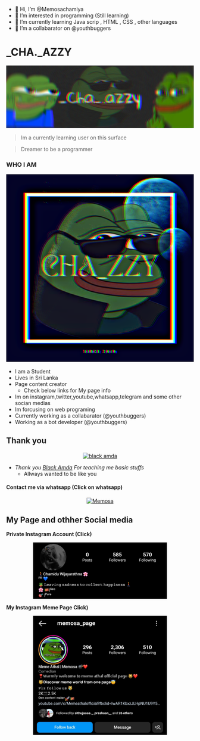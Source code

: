 - 👋 Hi, I’m @Memosachamiya
- 👀 I’m interested in programming (Still learning)
- 🌱 I’m currently learning Java scrip , HTML , CSS , other languages
- 💞️ I’m a collabarator on @youthbuggers

# _CHA._AZZY 
![](https://github.com/Memosachamiya/Memosa/blob/main/plugins/Mybanner.jpg?raw=true)

> Im a currently learning user on this surface

> Dreamer to be a programmer


### WHO I AM

![](https://github.com/Memosachamiya/ragn-md/blob/main/plugins/My%20logo.png?raw=true)


- I am a Student
- Lives in Sri Lanka
- Page content creator
    - Check below links for My page info
- Im on instagram,twitter,youtube,whatsapp,telegram and some other socian medias
- Im forcusing on web programing 
- Currently working as a collabarator (@youthbuggers)
- Working as a bot developer (@youthbuggers)
## Thank you
<p align="center">
<a href="https://github.com/BlackAmda"><img align="center" src="https://avatars.githubusercontent.com/u/83172207?v=" alt="black amda" height="300" width="300" /></a>
    
- _Thank you [Black Amda](https://github.com/BlackAmda) For teaching me basic stuffs_
     - Allways wanted to be like you



#### Contact me via whatsapp (Click on whatsapp)
<p align="center">
<a href="https://wa.me/94760168732"><img align="center" src="https://static.whatsapp.net/rsrc.php/v3/yO/r/FsWUqRoOsPu.png" alt="Memosa" height="202" width="385" /></a>

## My Page and othher Social media
**Private Instagram Account (Click)**
<p align="center">
<a href="https://www.instagram.com/_cha._azzy/"><img align="center" src="https://github.com/Memosachamiya/Memosachamiya/blob/main/Screenshot_20220730-213750.png" alt="Personal Instagram" height="152" width="360" /></a>
<br>

**My Instagram Meme Page Click)**
<p align="center">
<a href="https://www.instagram.com/memosachamiya/"><img align="center" src="https://github.com/Memosachamiya/Memosachamiya/blob/main/Screenshot_20220730-213814_1.png" alt="Memosa" height="320" width="360" /></a>
<br>
